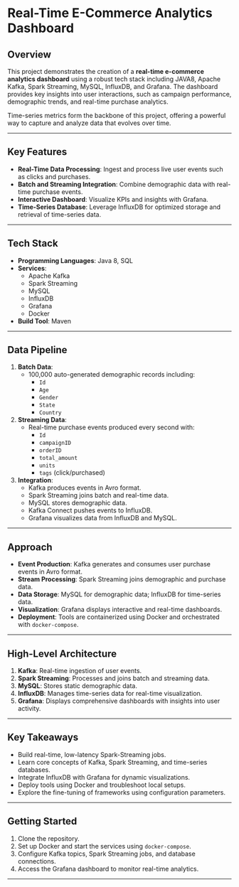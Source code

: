 
# Real-Time E-Commerce Analytics Dashboard

## Overview

This project demonstrates the creation of a **real-time e-commerce analytics dashboard** using a robust tech stack including JAVA8, Apache Kafka, Spark Streaming, MySQL, InfluxDB, and Grafana. The dashboard provides key insights into user interactions, such as campaign performance, demographic trends, and real-time purchase analytics.

Time-series metrics form the backbone of this project, offering a powerful way to capture and analyze data that evolves over time.

---

## Key Features

- **Real-Time Data Processing**: Ingest and process live user events such as clicks and purchases.
- **Batch and Streaming Integration**: Combine demographic data with real-time purchase events.
- **Interactive Dashboard**: Visualize KPIs and insights with Grafana.
- **Time-Series Database**: Leverage InfluxDB for optimized storage and retrieval of time-series data.

---

## Tech Stack

- **Programming Languages**: Java 8, SQL
- **Services**:
  - Apache Kafka
  - Spark Streaming
  - MySQL
  - InfluxDB
  - Grafana
  - Docker
- **Build Tool**: Maven

---

## Data Pipeline

1. **Batch Data**:
   - 100,000 auto-generated demographic records including:
     - `Id`
     - `Age`
     - `Gender`
     - `State`
     - `Country`
2. **Streaming Data**:
   - Real-time purchase events produced every second with:
     - `Id`
     - `campaignID`
     - `orderID`
     - `total_amount`
     - `units`
     - `tags` (click/purchased)
3. **Integration**:
   - Kafka produces events in Avro format.
   - Spark Streaming joins batch and real-time data.
   - MySQL stores demographic data.
   - Kafka Connect pushes events to InfluxDB.
   - Grafana visualizes data from InfluxDB and MySQL.

---

## Approach

- **Event Production**: Kafka generates and consumes user purchase events in Avro format.
- **Stream Processing**: Spark Streaming joins demographic and purchase data.
- **Data Storage**: MySQL for demographic data; InfluxDB for time-series data.
- **Visualization**: Grafana displays interactive and real-time dashboards.
- **Deployment**: Tools are containerized using Docker and orchestrated with `docker-compose`.

---

## High-Level Architecture

1. **Kafka**: Real-time ingestion of user events.
2. **Spark Streaming**: Processes and joins batch and streaming data.
3. **MySQL**: Stores static demographic data.
4. **InfluxDB**: Manages time-series data for real-time visualization.
5. **Grafana**: Displays comprehensive dashboards with insights into user activity.

---

## Key Takeaways

- Build real-time, low-latency Spark-Streaming jobs.
- Learn core concepts of Kafka, Spark Streaming, and time-series databases.
- Integrate InfluxDB with Grafana for dynamic visualizations.
- Deploy tools using Docker and troubleshoot local setups.
- Explore the fine-tuning of frameworks using configuration parameters.

---

## Getting Started

1. Clone the repository.
2. Set up Docker and start the services using `docker-compose`.
3. Configure Kafka topics, Spark Streaming jobs, and database connections.
4. Access the Grafana dashboard to monitor real-time analytics.

---


